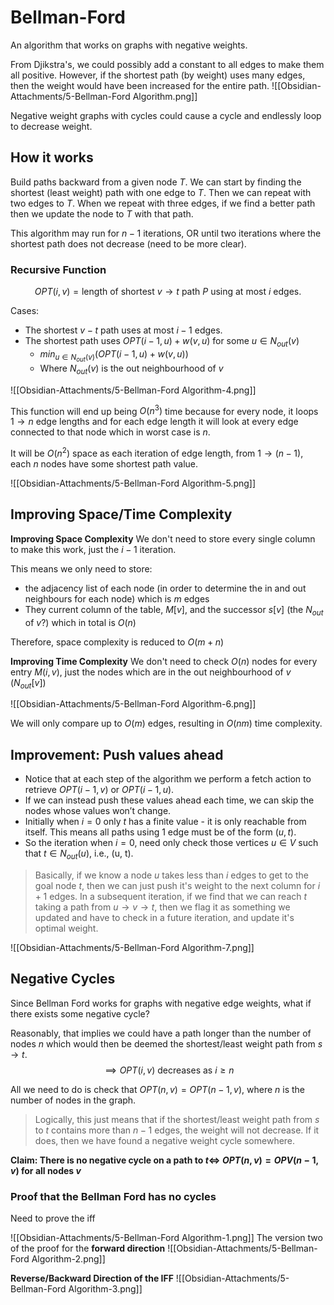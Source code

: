 # Bellman-Ford
An algorithm that works on graphs with negative weights. 

From Djikstra's, we could possibly add a constant to all edges to make them all positive. However, if the shortest path (by weight) uses many edges, then the weight would have been increased for the entire path.
![[Obsidian-Attachments/5-Bellman-Ford Algorithm.png]]

Negative weight graphs with cycles could cause a cycle and endlessly loop to decrease weight.

## How it works
Build paths backward from a given node $T$.
We can start by finding the shortest (least weight) path with one edge to $T$.
Then we can repeat with two edges to $T$.
When we repeat with three edges, if we find a better path then we update the node to $T$ with that path.

This algorithm may run for $n-1$ iterations, OR until two iterations where the shortest path does not decrease (need to be more clear).

### Recursive Function
$$
OPT(i,v) = \text{length of shortest } v\to t \text{ path } P \text{ using at most } i \text{ edges.}
$$

Cases:
- The shortest $v-t$ path uses at most $i-1$ edges.
- The shortest path uses $OPT(i-1,u) + w(v,u)$ for some $u\in N_{out}(v)$ 
	- $min_{u\in N_{out}(v)}(OPT(i-1,u) + w(v,u))$
	- Where $N_{out}(v)$ is the out neighbourhood of $v$

![[Obsidian-Attachments/5-Bellman-Ford Algorithm-4.png]]

This function will end up being $O(n^{3})$ time because for every node, it loops $1\to n$ edge lengths and for each edge length it will look at every edge connected to that node which in worst case is $n$.

It will be $O(n^{2})$ space as each iteration of edge length, from $1\to (n-1)$, each $n$ nodes  have some shortest path value.

![[Obsidian-Attachments/5-Bellman-Ford Algorithm-5.png]]

## Improving Space/Time Complexity
**Improving Space Complexity**
We don't need to store every single column to make this work, just the $i-1$ iteration.

This means we only need to store:
- the adjacency list of each node (in order to determine the in and out neighbours for each node) which is $m$ edges
- They current column of the table, $M[v]$, and the successor $s[v]$ (the $N_{out}$ of $v$?) which in total is $O(n)$

Therefore, space complexity is reduced to $O(m+n)$

**Improving Time Complexity**
We don't need to check $O(n)$ nodes for every entry $M(i,v)$, just the nodes which are in the out neighbourhood of $v$ ($N_{out}[v]$)

![[Obsidian-Attachments/5-Bellman-Ford Algorithm-6.png]]

We will only compare up to $O(m)$ edges, resulting in $O(nm)$ time complexity.

## Improvement: Push values ahead

- Notice that at each step of the algorithm we perform a fetch action to retrieve $OPT(i − 1, v)$ or $OPT(i − 1, u)$. 
- If we can instead push these values ahead each time, we can skip the nodes whose values won’t change. 
- Initially when $i = 0$ only $t$ has a finite value - it is only reachable from itself. This means all paths using 1 edge must be of the form $(u, t)$.
- So the iteration when $i = 0$, need only check those vertices $u \in V$ such that $t \in N_{out}(u)$, i.e., (u, t).

>Basically, if we know a node $u$ takes less than $i$ edges to get to the goal node $t$, then we can just push it's weight to the next column for $i+1$ edges. In a subsequent iteration, if we find that we can reach $t$ taking a path from $u\to v\to t$, then we flag it as something we updated and have to check in a future iteration, and update it's optimal weight.


![[Obsidian-Attachments/5-Bellman-Ford Algorithm-7.png]]

## Negative Cycles

Since Bellman Ford works for graphs with negative edge weights, what if there exists some negative cycle?

Reasonably, that implies we could have a path longer than the number of nodes $n$ which would then be deemed the shortest/least weight path from $s\to t$. 
$$
\implies OPT(i,v) \text{ decreases as } i \geq n 
$$

All we need to do is check that $OPT(n,v) = OPT(n-1,v)$, where $n$ is the number of nodes in the graph.

>Logically, this just means that if the shortest/least weight path from $s$ to $t$ contains more than $n-1$ edges, the weight will not decrease. If it does, then we have found a negative weight cycle somewhere.

**Claim: There is no negative cycle on a path to $t \iff$ $OPT(n,v) = OPV(n-1,v)$ for all nodes $v$**

### Proof that the Bellman Ford has no cycles
Need to prove the iff

![[Obsidian-Attachments/5-Bellman-Ford Algorithm-1.png]]
The version two of the proof for the **forward direction**
![[Obsidian-Attachments/5-Bellman-Ford Algorithm-2.png]]

**Reverse/Backward Direction of the IFF**
![[Obsidian-Attachments/5-Bellman-Ford Algorithm-3.png]]


